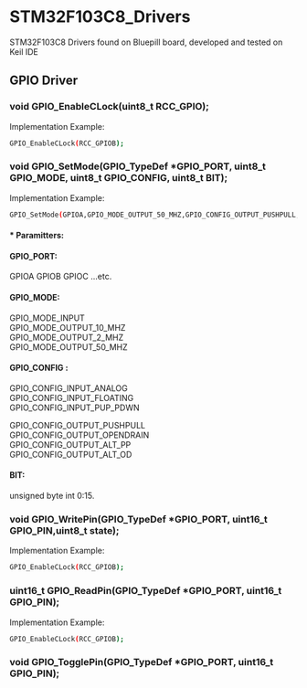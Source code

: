 # STM32F103C8_Drivers
STM32F103C8 Drivers found on Bluepill board, developed and tested on Keil IDE

## GPIO Driver 

### void GPIO_EnableCLock(uint8_t RCC_GPIO);
Implementation Example:
```sh
GPIO_EnableCLock(RCC_GPIOB);
```

### void GPIO_SetMode(GPIO_TypeDef *GPIO_PORT, uint8_t GPIO_MODE, uint8_t GPIO_CONFIG, uint8_t BIT);
Implementation Example:
```sh
GPIO_SetMode(GPIOA,GPIO_MODE_OUTPUT_50_MHZ,GPIO_CONFIG_OUTPUT_PUSHPULL,5);
```
#### * Paramitters:

#### GPIO_PORT:

GPIOA 
GPIOB
GPIOC
...etc.

#### GPIO_MODE:

GPIO_MODE_INPUT                  
GPIO_MODE_OUTPUT_10_MHZ        		
GPIO_MODE_OUTPUT_2_MHZ         		
GPIO_MODE_OUTPUT_50_MHZ

#### GPIO_CONFIG :

GPIO_CONFIG_INPUT_ANALOG 		   	  
GPIO_CONFIG_INPUT_FLOATING		   
GPIO_CONFIG_INPUT_PUP_PDWN		

GPIO_CONFIG_OUTPUT_PUSHPULL        
GPIO_CONFIG_OUTPUT_OPENDRAIN     
GPIO_CONFIG_OUTPUT_ALT_PP         
GPIO_CONFIG_OUTPUT_ALT_OD         

#### BIT:
unsigned byte int 0:15. 
	

### void GPIO_WritePin(GPIO_TypeDef *GPIO_PORT, uint16_t GPIO_PIN,uint8_t state);
Implementation Example:
```sh
GPIO_EnableCLock(RCC_GPIOB);
```

### uint16_t GPIO_ReadPin(GPIO_TypeDef *GPIO_PORT, uint16_t GPIO_PIN);
Implementation Example:
```sh
GPIO_EnableCLock(RCC_GPIOB);
```

### void GPIO_TogglePin(GPIO_TypeDef *GPIO_PORT, uint16_t GPIO_PIN);

